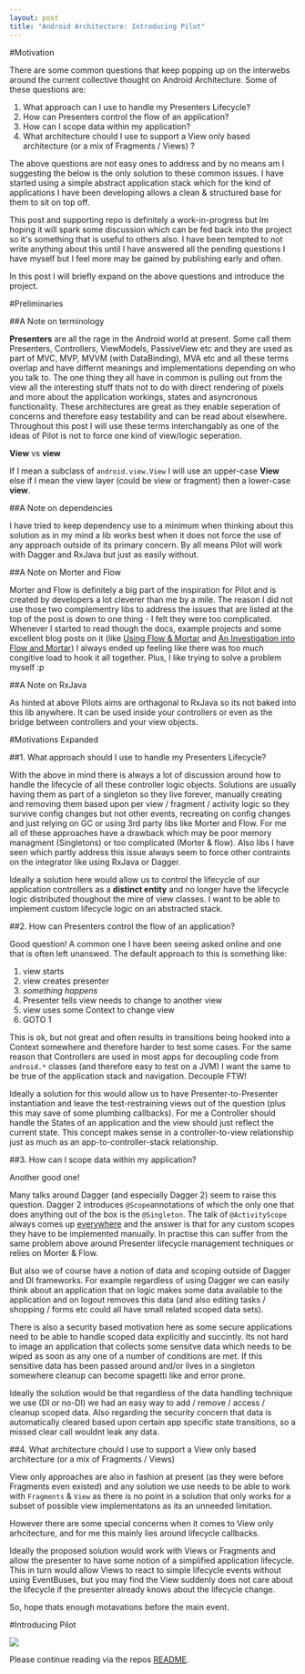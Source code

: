 ```yaml
---
layout: post
title: "Android Architecture: Introducing Pilot"
---
```


#Motivation

There are some common questions that keep popping up on the interwebs around the current collective thought on Android Architecture. Some of these questions are:

1. What approach can I use to handle my Presenters Lifecycle?
2. How can Presenters control the flow of an application?
3. How can I scope data within my application?
4. What architecture chould I use to support a View only based architecture (or a mix of Fragments / Views) ?

The above questions are not easy ones to address and by no means am I suggesting the below is the only solution to these common issues. I have started using a simple abstract application stack which for the kind of applications I have been developing allows a clean & structured base for them to sit on top off. 

This post and supporting repo is definitely a work-in-progress but Im hoping it will spark some discussion which can be fed back into the project so it's something that is useful to others also. I have been tempted to not write anything about this until I have answered all the pending questions I have myself but I feel more may be gained by publishing early and often.

In this post I will briefly expand on the above questions and introduce the project.


#Preliminaries

##A Note on terminology

**Presenters** are all the rage in the Android world at present. Some call them Presenters, Controllers, ViewModels, PassiveView etc and they are used as part of MVC, MVP, MVVM (with DataBinding), MVA etc and all these terms overlap and have differnt meanings and implementations depending on who you talk to. The one thing they all have in common is pulling out from the view all the interesting stuff thats not to do with direct rendering of pixels and more about the application workings, states and asyncronous functionality. These architectures are great as they enable seperation of concerns and therefore easy testability and can be read about elsewhere. Throughout this post I will use these terms interchangably as one of the ideas of Pilot is not to force one kind of view/logic seperation.

**View** vs **view**

If I mean a subclass of `android.view.View` I will use an upper-case **View** else if I mean the view layer (could be view or fragment) then a lower-case **view**.

##A Note on dependencies

I have tried to keep dependency use to a minimum when thinking about this solution as in my mind a lib works best when it does not force the use of any approach outside of its primary concern. By all means Pilot will work with Dagger and RxJava but just as easily without.

##A Note on Morter and Flow

Morter and Flow is definitely a big part of the inspiration for Pilot and is created by developers a lot cleverer than me by a mile. The reason I did not use those two complementry libs to address the issues that are listed at the top of the post is down to one thing - I felt they were too complicated. Whenever I started to read though the docs, example projects and some excellent blog posts on it (like [Using Flow & Mortar](https://realm.io/news/using-flow-mortar/) and [An Investigation into Flow and Mortar](https://www.bignerdranch.com/blog/an-investigation-into-flow-and-mortar/)) I always ended up feeling like there was too much congitive load to hook it all together. Plus, I like trying to solve a problem myself :p

##A Note on RxJava

As hinted at above Pilots aims are orthagonal to RxJava so its not baked into this lib anywhere. It can be used inside your controllers or even as the bridge between controllers and your view objects.


#Motivations Expanded

##1. What approach should I use to handle my Presenters Lifecycle?

With the above in mind there is always a lot of discussion around how to handle the lifecycle of all these controller logic objects. Solutions are usually having them as part of a singleton so they live forever, manually creating and removing them based upon per view / fragment / activity logic so they survive config changes but not other events, recreating on config changes and just relying on GC or using 3rd party libs like Morter and Flow. For me all of these approaches have a drawback which may be poor memory managment (Singletons) or too complicated (Morter & flow). Also libs I have seen which partly address this issue always seem to force other contraints on the integrator like using RxJava or Dagger.

Ideally a solution here would allow us to control the lifecycle of our application controllers as a **distinct entity** and no longer have the lifecycle logic distributed thoughout the mire of view classes. I want to be able to implement custom lifecycle logic on an abstracted stack. 

##2. How can Presenters control the flow of an application?

Good question! A common one I have been seeing asked online and one that is often left unanswed. The default approach to this is something like:

1. view starts
2. view creates presenter
3. _something happens_
4. Presenter tells view needs to change to another view
5. view uses some Context to change view
6. GOTO 1

This is ok, but not great and often results in transitions being hooked into a Context somewhere and therefore harder to test some cases. For the same reason that Controllers are used in most apps for decoupling code from `android.*` classes (and therefore easy to test on a JVM) I want the same to be true of the application stack and navigation. Decouple FTW!

Ideally a solution for this would allow us to have Presenter-to-Presenter instantiation and leave the test-restraining views out of the question (plus this may save of some plumbing callbacks). For me a Controller should handle the States of an application and the view should just reflect the current state. This concept makes sense in a controller-to-view relationship just as much as an app-to-controller-stack relationship.

##3. How can I scope data within my application?

Another good one!

Many talks around Dagger (and especially Dagger 2) seem to raise this question. Dagger 2 introduces `@Scope`annotations of which the only one that does anything out of the box is the `@Singleton`. The talk of `@ActivityScope` always comes up [everywhere](http://stackoverflow.com/questions/29923376/dagger2-custom-scopes-how-do-custom-scopes-activityscope-actually-work) and the answer is that for any custom scopes they have to be implemented manually. In practise this can suffer from the same problem above around Presenter lifecycle management techniques or relies on Morter & Flow.

But also we of course have a notion of data and scoping outside of Dagger and DI frameworks. For example regardless of using Dagger we can easily think about an application that on logic makes some data available to the application and on logout removes this data (and also editing tasks / shopping / forms etc could all have small related scoped data sets).

There is also a security based motivation here as some secure applications need to be able to handle scoped data explicitly and succintly. Its not hard to image an application that collects some sensitve data which needs to be wiped as soon as any one of a number of conditions are met. If this sensitive data has been passed around and/or lives in a singleton somewhere cleanup can become spagetti like and error prone. 

Ideally the solution would be that regardless of the data handling technique we use (DI or no-DI) we had an easy way to add / remove / access / cleanup scoped data. Also regarding the security concern that data is automatically cleared based upon certain app specific state transitions, so a missed clear call wouldnt leak any data.

##4. What architecture chould I use to support a View only based architecture (or a mix of Fragments / Views)

View only approaches are also in fashion at present (as they were before Fragments even existed) and any solution we use needs to be able to work with `Fragments` &  `View` as there is no point in a solution that only works for a subset of possible view implementatons as its an unneeded limitation.

However there are some special concerns when it comes to View only arhcitecture, and for me this mainly lies around lifecycle callbacks. 

Ideally the proposed solution would work with Views or Fragments and allow the presenter to have some notion of a simplified application lifecycle. This in turn would allow Views to react to simple lifecycle events without using EventBuses, but you may find the View suddenly does not care about the lifecycle if the presenter already knows about the lifecycle change.

So, hope thats enough motavations before the main event.

#Introducing Pilot

![](https://raw.githubusercontent.com/doridori/Pilot/master/gfx/pilot_mascot.png)

Please continue reading via the repos [README](https://github.com/doridori/Pilot).
